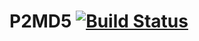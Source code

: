 # P2MD5 [![Build Status](https://magnum.travis-ci.com/OliverEivak/P2MD5.svg?token=SxCJfFsytFhLhwP2WGHH&branch=master)](https://magnum.travis-ci.com/OliverEivak/P2MD5)
